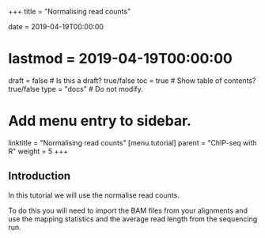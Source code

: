 +++
title = "Normalising read counts"

date = 2019-04-19T00:00:00
# lastmod = 2019-04-19T00:00:00

draft = false  # Is this a draft? true/false
toc = true  # Show table of contents? true/false
type = "docs"  # Do not modify.

# Add menu entry to sidebar.
linktitle = "Normalising read counts"
[menu.tutorial]
  parent = "ChIP-seq with R"
  weight = 5
+++

## Introduction

In this tutorial we will use the normalise read counts. 

To do this you will need to import the BAM files from your alignments and use the mapping statistics and the average read length from the sequencing run.

